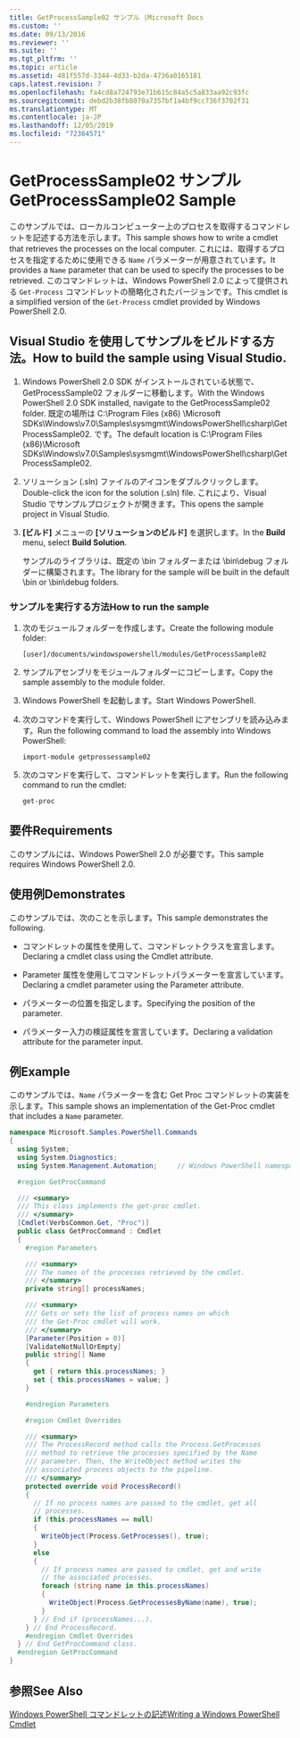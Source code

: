 ```yaml
---
title: GetProcessSample02 サンプル |Microsoft Docs
ms.custom: ''
ms.date: 09/13/2016
ms.reviewer: ''
ms.suite: ''
ms.tgt_pltfrm: ''
ms.topic: article
ms.assetid: 481f557d-3344-4d33-b2da-4736a0165181
caps.latest.revision: 7
ms.openlocfilehash: fa4cd8a724793e71b615c84a5c5a833aa92c93fc
ms.sourcegitcommit: debd2b38fb8070a7357bf1a4bf9cc736f3702f31
ms.translationtype: MT
ms.contentlocale: ja-JP
ms.lasthandoff: 12/05/2019
ms.locfileid: "72364571"
---
```

# <a name="getprocesssample02-sample"></a><span data-ttu-id="cf329-102">GetProcessSample02 サンプル</span><span class="sxs-lookup"><span data-stu-id="cf329-102">GetProcessSample02 Sample</span></span>

<span data-ttu-id="cf329-103">このサンプルでは、ローカルコンピューター上のプロセスを取得するコマンドレットを記述する方法を示します。</span><span class="sxs-lookup"><span data-stu-id="cf329-103">This sample shows how to write a cmdlet that retrieves the processes on the local computer.</span></span> <span data-ttu-id="cf329-104">これには、取得するプロセスを指定するために使用できる `Name` パラメーターが用意されています。</span><span class="sxs-lookup"><span data-stu-id="cf329-104">It provides a `Name` parameter that can be used to specify the processes to be retrieved.</span></span> <span data-ttu-id="cf329-105">このコマンドレットは、Windows PowerShell 2.0 によって提供される `Get-Process` コマンドレットの簡略化されたバージョンです。</span><span class="sxs-lookup"><span data-stu-id="cf329-105">This cmdlet is a simplified version of the `Get-Process` cmdlet provided by Windows PowerShell 2.0.</span></span>

## <a name="how-to-build-the-sample-using-visual-studio"></a><span data-ttu-id="cf329-106">Visual Studio を使用してサンプルをビルドする方法。</span><span class="sxs-lookup"><span data-stu-id="cf329-106">How to build the sample using Visual Studio.</span></span>

1. <span data-ttu-id="cf329-107">Windows PowerShell 2.0 SDK がインストールされている状態で、GetProcessSample02 フォルダーに移動します。</span><span class="sxs-lookup"><span data-stu-id="cf329-107">With the Windows PowerShell 2.0 SDK installed, navigate to the GetProcessSample02 folder.</span></span> <span data-ttu-id="cf329-108">既定の場所は C:\Program Files (x86) \Microsoft SDKs\Windows\v7.0\Samples\sysmgmt\WindowsPowerShell\csharp\GetProcessSample02. です。</span><span class="sxs-lookup"><span data-stu-id="cf329-108">The default location is C:\Program Files (x86)\Microsoft SDKs\Windows\v7.0\Samples\sysmgmt\WindowsPowerShell\csharp\GetProcessSample02.</span></span>

2. <span data-ttu-id="cf329-109">ソリューション (.sln) ファイルのアイコンをダブルクリックします。</span><span class="sxs-lookup"><span data-stu-id="cf329-109">Double-click the icon for the solution (.sln) file.</span></span> <span data-ttu-id="cf329-110">これにより、Visual Studio でサンプルプロジェクトが開きます。</span><span class="sxs-lookup"><span data-stu-id="cf329-110">This opens the sample project in Visual Studio.</span></span>

3. <span data-ttu-id="cf329-111">**[ビルド]** メニューの **[ソリューションのビルド]** を選択します。</span><span class="sxs-lookup"><span data-stu-id="cf329-111">In the **Build** menu, select **Build Solution**.</span></span>

    <span data-ttu-id="cf329-112">サンプルのライブラリは、既定の \bin フォルダーまたは \bin\debug フォルダーに構築されます。</span><span class="sxs-lookup"><span data-stu-id="cf329-112">The library for the sample will be built in the default \bin or \bin\debug folders.</span></span>

### <a name="how-to-run-the-sample"></a><span data-ttu-id="cf329-113">サンプルを実行する方法</span><span class="sxs-lookup"><span data-stu-id="cf329-113">How to run the sample</span></span>

1. <span data-ttu-id="cf329-114">次のモジュールフォルダーを作成します。</span><span class="sxs-lookup"><span data-stu-id="cf329-114">Create the following module folder:</span></span>

    `[user]/documents/windowspowershell/modules/GetProcessSample02`

2. <span data-ttu-id="cf329-115">サンプルアセンブリをモジュールフォルダーにコピーします。</span><span class="sxs-lookup"><span data-stu-id="cf329-115">Copy the sample assembly to the module folder.</span></span>

3. <span data-ttu-id="cf329-116">Windows PowerShell を起動します。</span><span class="sxs-lookup"><span data-stu-id="cf329-116">Start Windows PowerShell.</span></span>

4. <span data-ttu-id="cf329-117">次のコマンドを実行して、Windows PowerShell にアセンブリを読み込みます。</span><span class="sxs-lookup"><span data-stu-id="cf329-117">Run the following command to load the assembly into Windows PowerShell:</span></span>

    `import-module getprossessample02`

5. <span data-ttu-id="cf329-118">次のコマンドを実行して、コマンドレットを実行します。</span><span class="sxs-lookup"><span data-stu-id="cf329-118">Run the following command to run the cmdlet:</span></span>

    `get-proc`

## <a name="requirements"></a><span data-ttu-id="cf329-119">要件</span><span class="sxs-lookup"><span data-stu-id="cf329-119">Requirements</span></span>

<span data-ttu-id="cf329-120">このサンプルには、Windows PowerShell 2.0 が必要です。</span><span class="sxs-lookup"><span data-stu-id="cf329-120">This sample requires Windows PowerShell 2.0.</span></span>

## <a name="demonstrates"></a><span data-ttu-id="cf329-121">使用例</span><span class="sxs-lookup"><span data-stu-id="cf329-121">Demonstrates</span></span>

<span data-ttu-id="cf329-122">このサンプルでは、次のことを示します。</span><span class="sxs-lookup"><span data-stu-id="cf329-122">This sample demonstrates the following.</span></span>

- <span data-ttu-id="cf329-123">コマンドレットの属性を使用して、コマンドレットクラスを宣言します。</span><span class="sxs-lookup"><span data-stu-id="cf329-123">Declaring a cmdlet class using the Cmdlet attribute.</span></span>

- <span data-ttu-id="cf329-124">Parameter 属性を使用してコマンドレットパラメーターを宣言しています。</span><span class="sxs-lookup"><span data-stu-id="cf329-124">Declaring a cmdlet parameter using the Parameter attribute.</span></span>

- <span data-ttu-id="cf329-125">パラメーターの位置を指定します。</span><span class="sxs-lookup"><span data-stu-id="cf329-125">Specifying the position of the parameter.</span></span>

- <span data-ttu-id="cf329-126">パラメーター入力の検証属性を宣言しています。</span><span class="sxs-lookup"><span data-stu-id="cf329-126">Declaring a validation attribute for the parameter input.</span></span>

## <a name="example"></a><span data-ttu-id="cf329-127">例</span><span class="sxs-lookup"><span data-stu-id="cf329-127">Example</span></span>

<span data-ttu-id="cf329-128">このサンプルでは、`Name` パラメーターを含む Get Proc コマンドレットの実装を示します。</span><span class="sxs-lookup"><span data-stu-id="cf329-128">This sample shows an implementation of the Get-Proc cmdlet that includes a `Name` parameter.</span></span>

```csharp
namespace Microsoft.Samples.PowerShell.Commands
{
  using System;
  using System.Diagnostics;
  using System.Management.Automation;     // Windows PowerShell namespace

  #region GetProcCommand

  /// <summary>
  /// This class implements the get-proc cmdlet.
  /// </summary>
  [Cmdlet(VerbsCommon.Get, "Proc")]
  public class GetProcCommand : Cmdlet
  {
    #region Parameters

    /// <summary>
    /// The names of the processes retrieved by the cmdlet.
    /// </summary>
    private string[] processNames;

    /// <summary>
    /// Gets or sets the list of process names on which
    /// the Get-Proc cmdlet will work.
    /// </summary>
    [Parameter(Position = 0)]
    [ValidateNotNullOrEmpty]
    public string[] Name
    {
      get { return this.processNames; }
      set { this.processNames = value; }
    }

    #endregion Parameters

    #region Cmdlet Overrides

    /// <summary>
    /// The ProcessRecord method calls the Process.GetProcesses
    /// method to retrieve the processes specified by the Name
    /// parameter. Then, the WriteObject method writes the
    /// associated process objects to the pipeline.
    /// </summary>
    protected override void ProcessRecord()
    {
      // If no process names are passed to the cmdlet, get all
      // processes.
      if (this.processNames == null)
      {
        WriteObject(Process.GetProcesses(), true);
      }
      else
      {
        // If process names are passed to cmdlet, get and write
        // the associated processes.
        foreach (string name in this.processNames)
        {
          WriteObject(Process.GetProcessesByName(name), true);
        }
      } // End if (processNames...).
    } // End ProcessRecord.
    #endregion Cmdlet Overrides
  } // End GetProcCommand class.
  #endregion GetProcCommand
}
```

## <a name="see-also"></a><span data-ttu-id="cf329-129">参照</span><span class="sxs-lookup"><span data-stu-id="cf329-129">See Also</span></span>

[<span data-ttu-id="cf329-130">Windows PowerShell コマンドレットの記述</span><span class="sxs-lookup"><span data-stu-id="cf329-130">Writing a Windows PowerShell Cmdlet</span></span>](./writing-a-windows-powershell-cmdlet.md)

